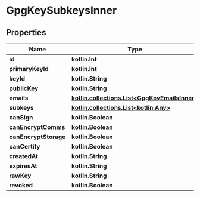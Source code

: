 
# GpgKeySubkeysInner

## Properties
Name | Type | Description | Notes
------------ | ------------- | ------------- | -------------
**id** | **kotlin.Int** |  |  [optional]
**primaryKeyId** | **kotlin.Int** |  |  [optional]
**keyId** | **kotlin.String** |  |  [optional]
**publicKey** | **kotlin.String** |  |  [optional]
**emails** | [**kotlin.collections.List&lt;GpgKeyEmailsInner&gt;**](GpgKeyEmailsInner.md) |  |  [optional]
**subkeys** | [**kotlin.collections.List&lt;kotlin.Any&gt;**](kotlin.Any.md) |  |  [optional]
**canSign** | **kotlin.Boolean** |  |  [optional]
**canEncryptComms** | **kotlin.Boolean** |  |  [optional]
**canEncryptStorage** | **kotlin.Boolean** |  |  [optional]
**canCertify** | **kotlin.Boolean** |  |  [optional]
**createdAt** | **kotlin.String** |  |  [optional]
**expiresAt** | **kotlin.String** |  |  [optional]
**rawKey** | **kotlin.String** |  |  [optional]
**revoked** | **kotlin.Boolean** |  |  [optional]




